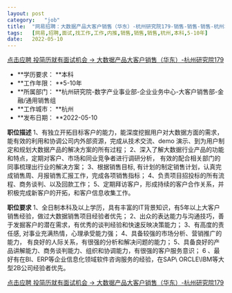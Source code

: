 ```yaml
---
layout:	post
category:	"job"
title:	"网易招聘：大数据产品大客户销售（华东）-杭州研究院179-销售-销售-销售-杭州本科5-10年"
tags:	[网易,招聘,面试,找工作,工作,内推,销售,销售,销售,杭州,本科,5-10年]
date:	2022-05-10
---
```


[点击应聘 投简历就有面试机会 -> 大数据产品大客户销售（华东）-杭州研究院179](http://mobile.bole.netease.com/bole/boleDetail?id=40137&employeeId=346f03c3cda5f04c&key=all)



- **学历要求： **本科
- **工作年限： **5-10年
- **所属部门： **杭州研究院-数字产业事业部-企业业务中心-大客户销售部-金融/通用销售组
- **工作城市： **杭州
- **发布日期： **2022-05-10



**职位描述**
1、有独立开拓目标客户的能力，能深度挖掘用户对大数据方面的需求，能有效的利用和协调公司内外部资源，完成从技术交流、demo 演示、到为用户制定和规划大数据产品的解决方案的所有过程；
2、深入了解大数据行业产品的功能和特点，定期对客户、市场和同业竞争者进行调研分析， 有效的配合相关部门的同事梳理出行业的解决方案；
3、根据销售目标, 有计划的制定销售计划，认真完成销售周、月报销售汇报工作，完成各项销售指标；
4、负责项目招投标的所有流程、商务谈判、以及回款工作；
5、定期拜访客户，形成持续的客户合作关系，并积极完成新客户的开拓，和客户信息收集工作。



**职位要求**
1、全日制本科及以上学历，具有丰富的IT背景知识，有5年以上大客户销售经验，做过大数据销售项目经验者优先；
2、出众的表达能力与沟通技巧，善于发掘客户的潜在需求，有优秀的谈判经验和快速反映决策能力；
3、有高度的责任感, 对事业充满热情，心理承受能力强；
4、具备较强的市场分析、营销推广的能力， 有良好的人际关系，有很强的分析和解决问题的能力；
5、具备良好的产品讲解能力、商务谈判能力、组织和协调能力，有很强的客户服务意识；
6 、最好有在BI、ERP等企业信息化领域软件咨询服务的经验，在SAP\ ORCLE\IBM等大型2B公司经验者优先。



[点击应聘 投简历就有面试机会 -> 大数据产品大客户销售（华东）-杭州研究院179](http://mobile.bole.netease.com/bole/boleDetail?id=40137&employeeId=346f03c3cda5f04c&key=all)